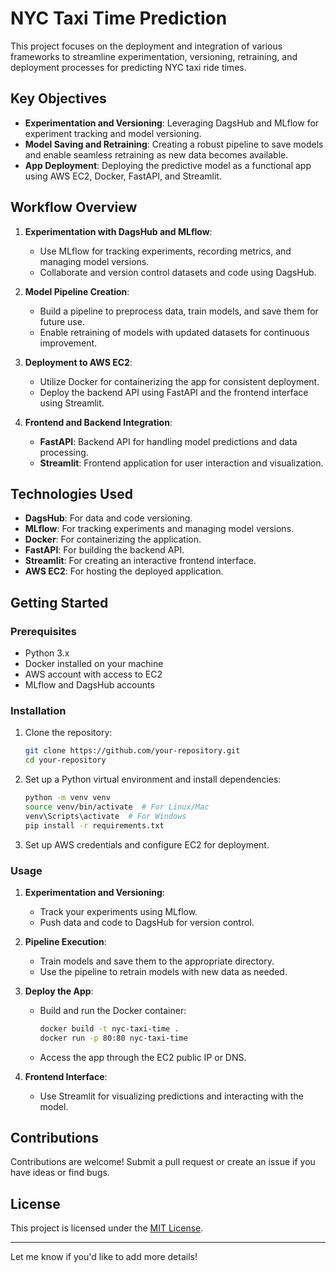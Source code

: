# NYC Taxi Time Prediction  

This project focuses on the deployment and integration of various frameworks to streamline experimentation, versioning, retraining, and deployment processes for predicting NYC taxi ride times.  

## Key Objectives  

- **Experimentation and Versioning**: Leveraging DagsHub and MLflow for experiment tracking and model versioning.  
- **Model Saving and Retraining**: Creating a robust pipeline to save models and enable seamless retraining as new data becomes available.  
- **App Deployment**: Deploying the predictive model as a functional app using AWS EC2, Docker, FastAPI, and Streamlit.  

## Workflow Overview  

1. **Experimentation with DagsHub and MLflow**:  
   - Use MLflow for tracking experiments, recording metrics, and managing model versions.  
   - Collaborate and version control datasets and code using DagsHub.  

2. **Model Pipeline Creation**:  
   - Build a pipeline to preprocess data, train models, and save them for future use.  
   - Enable retraining of models with updated datasets for continuous improvement.  

3. **Deployment to AWS EC2**:  
   - Utilize Docker for containerizing the app for consistent deployment.  
   - Deploy the backend API using FastAPI and the frontend interface using Streamlit.  

4. **Frontend and Backend Integration**:  
   - **FastAPI**: Backend API for handling model predictions and data processing.  
   - **Streamlit**: Frontend application for user interaction and visualization.  

## Technologies Used  

- **DagsHub**: For data and code versioning.  
- **MLflow**: For tracking experiments and managing model versions.  
- **Docker**: For containerizing the application.  
- **FastAPI**: For building the backend API.  
- **Streamlit**: For creating an interactive frontend interface.  
- **AWS EC2**: For hosting the deployed application.  

## Getting Started  

### Prerequisites  

- Python 3.x  
- Docker installed on your machine  
- AWS account with access to EC2  
- MLflow and DagsHub accounts  

### Installation  

1. Clone the repository:  
   ```bash  
   git clone https://github.com/your-repository.git  
   cd your-repository  
   ```  

2. Set up a Python virtual environment and install dependencies:  
   ```bash  
   python -m venv venv  
   source venv/bin/activate  # For Linux/Mac  
   venv\Scripts\activate  # For Windows  
   pip install -r requirements.txt  
   ```  

3. Set up AWS credentials and configure EC2 for deployment.  

### Usage  

1. **Experimentation and Versioning**:  
   - Track your experiments using MLflow.  
   - Push data and code to DagsHub for version control.  

2. **Pipeline Execution**:  
   - Train models and save them to the appropriate directory.  
   - Use the pipeline to retrain models with new data as needed.  

3. **Deploy the App**:  
   - Build and run the Docker container:  
     ```bash  
     docker build -t nyc-taxi-time .  
     docker run -p 80:80 nyc-taxi-time  
     ```  
   - Access the app through the EC2 public IP or DNS.  

4. **Frontend Interface**:  
   - Use Streamlit for visualizing predictions and interacting with the model.  

## Contributions  

Contributions are welcome! Submit a pull request or create an issue if you have ideas or find bugs.  

## License  

This project is licensed under the [MIT License](LICENSE).  

---  

Let me know if you'd like to add more details!
